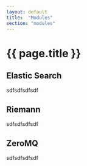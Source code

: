 ```yaml
---
layout: default
title:  "Modules"
section: "modules"
---
```


# {{ page.title }}

<a name="agent"></a>

## Elastic Search

sdfsdfsdfsdf

<a name="agent"></a>

## Riemann

sdfsdfsdfsdf

<a name="zeromq"></a>

## ZeroMQ

sdfsdfsdfsdf
